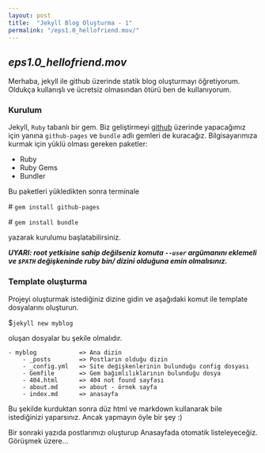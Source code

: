 ```yaml
---
layout: post
title:  "Jekyll Blog Oluşturma - 1"
permalink: "/eps1.0_hellofriend.mov/"
---
```


## _eps1.0_hellofriend.mov_

Merhaba, jekyll ile github üzerinde statik blog oluşturmayı öğretiyorum. Oldukça kullanışlı ve ücretsiz olmasından ötürü ben de kullanıyorum.

### Kurulum

Jekyll, `Ruby` tabanlı bir gem. Biz geliştirmeyi [github](github.com) üzerinde yapacağımız için yanına `github-pages` ve `bundle` adlı gemleri de kuracağız. Bilgisayarımıza kurmak için yüklü olması gereken paketler:

- Ruby
- Ruby Gems
- Bundler

Bu paketleri yükledikten sonra terminale

\# `gem install github-pages`

\# `gem install bundle`

yazarak kurulumu başlatabilirsiniz. 

***UYARI: root yetkisine sahip değilseniz komuta `--user` argümanını eklemeli ve `$PATH` değişkeninde ruby bin/ dizini olduğuna emin olmalısınız.***

### Template oluşturma

Projeyi oluşturmak istediğiniz dizine gidin ve aşağıdaki komut ile template dosyalarını oluşturun.

$`jekyll new myblog`

oluşan dosyalar bu şekile olmalıdır.

    - myblog            => Ana dizin
        - _posts        => Postların olduğu dizin
        - _config.yml   => Site değişkenlerinin bulunduğu config dosyası
        - Gemfile       => Gem bağımlılıklarının bulunduğu dosya
        - 404.html      => 404 not found sayfası
        - about.md      => about - örnek sayfa
        - index.md      => anasayfa


Bu şekilde kurduktan sonra düz html ve markdown kullanarak bile istediğinizi yaparsınız. Ancak yapmayın öyle bir şey :)

Bir sonraki yazıda postlarımızı oluşturup Anasayfada otomatik listeleyeceğiz. Görüşmek üzere...